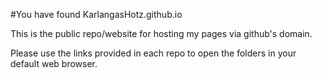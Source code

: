 #You have found KarlangasHotz.github.io

This is the public repo/website for hosting my pages via github's domain.

Please use the links provided in each repo to open the folders in your default web browser.

